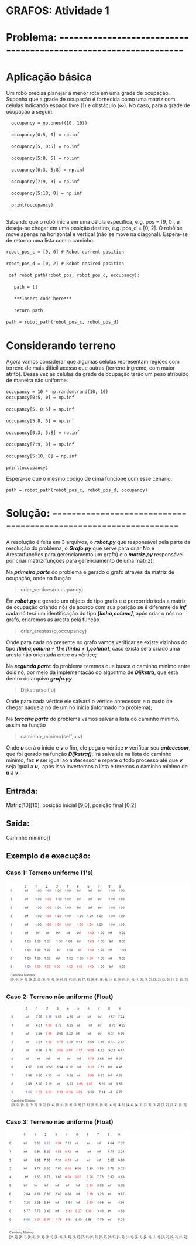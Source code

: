 # GRAFOS: Atividade 1
# Problema: ----------------------------------------------------------------
# Aplicação básica
 Um robô precisa planejar a menor rota em uma grade de ocupação. Suponha que a grade de ocupação é fornecida como uma matriz com células indicando espaço livre (1) e obstáculo (∞). No caso, para a grade de ocupação a seguir:

```
  occupancy = np.ones((10, 10))
  
  occupancy[0:5, 0] = np.inf
  
  occupancy[5, 0:5] = np.inf
  
  occupancy[5:8, 5] = np.inf
  
  occupancy[0:3, 5:8] = np.inf
  
  occupancy[7:9, 3] = np.inf
  
  occupancy[5:10, 8] = np.inf
  
  print(occupancy)
  
 ```
  
 Sabendo que o robô inicia em uma célula específica, e.g. pos = [9, 0], e deseja-se chegar em uma posição destino, e.g. pos_d = [0, 2]. O robô se move apenas na horizontal e vertical (não se move na diagonal). Espera-se de retorno uma lista com o caminho.
 
 ```
 robot_pos_c = [9, 0] # Robot current position
 
 robot_pos_d = [0, 2] # Robot desired position

  def robot_path(robot_pos, robot_pos_d, occupancy):

    path = []
  
    ***Insert code here***
  
    return path

path = robot_path(robot_pos_c, robot_pos_d) 
```
 

# Considerando terreno
  Agora vamos considerar que algumas células representam regiões com terreno de mais difícil acesso que outras (terreno íngreme, com maior atrito). Dessa vez as células da grade de ocupação terão um peso atribuído de maneira não uniforme.
  ```
  occupancy = 10 * np.random.rand(10, 10)
  occupancy[0:5, 0] = np.inf
  
  occupancy[5, 0:5] = np.inf
  
  occupancy[5:8, 5] = np.inf
  
  occupancy[0:3, 5:8] = np.inf
  
  occupancy[7:9, 3] = np.inf
  
  occupancy[5:10, 8] = np.inf
  
  print(occupancy)
  
  ```
  

Espera-se que o mesmo código de cima funcione com esse cenário.

```
path = robot_path(robot_pos_c, robot_pos_d, occupancy)
```
# Solução: ----------------------------------------------------------------

  A resolução é feita em 3 arquivos, o ***robot.py*** que responsável pela parte da resolução do problema, o ***Grafo.py*** que serve para criar No e Aresta(funções para gerenciamento um grafo) e o ***matriz.py*** responsável por criar matriz(funções para gerenciamento de uma matriz).
 
  Na ***primeira parte*** do problema e gerado o grafo através da matriz de ocupação, onde na função
  
 > criar_vertices(occupancy)
 
  Em ***robot.py*** e gerado um objeto do tipo grafo e é percorrido toda a matriz de ocupação criando nós de acordo com sua posição se é diferente de ***inf***, cada nó terá um identificação do tipo ***[linha,coluna]***, após criar o nós no grafo, criaremos as aresta pela função 
  
> criar_arestas(g,occupancy)

 Onde para cada nó presente no grafo vamos verificar se existe vizinhos do tipo ***[linha,coluna + 1]*** e ***[linha + 1,coluna]***, caso exista será criado uma aresta não orientada entre os vértice;

  Na ***segunda parte*** do problema teremos que busca o caminho mínimo entre dois nó, por meio da implementação do algoritmo de  ***Dijkstra***, que está dentro do arquivo ***grafo.py***
  
> Dijkstra(self,u)

  Onde para cada vértice ele salvará o vértice antecessor e o custo de chegar naquela nó de um nó inicial(informado no problema);
  
  Na ***terceira parte*** do problema vamos salvar a lista do caminho mínimo, assim na função
  
> caminho_minimo(self,u,v)
 
  Onde ***u*** será o início e ***v*** o fim, ele pega o vértice ***v*** verificar seu ***antecessor***, que foi gerado na função ***Dijkstra()***, irá salva ele na lista do caminho mínimo, faz ***v*** ser igual ao antecessor e repete o todo processo até que ***v*** seja igual a ***u***,. após isso invertemos a lista e teremos o caminho mínimo de ***u*** a ***v***.

## Entrada: 
  Matriz[10][10], posição inicial [9,0], posição final [0,2]
## Saída:
  Caminho minímo[]
## Exemplo de execução:
### Caso 1: Terreno uniforme (1's)
![Screenshot](caso1.png)
### Caso 2: Terreno não uniforme (Float)
![Screenshot](caso2.png)
### Caso 3: Terreno não uniforme (Float)
![Screenshot](caso3.png)
